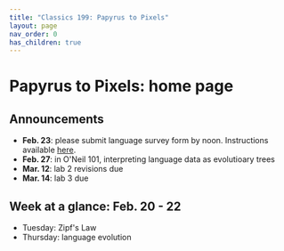 ```yaml
---
title: "Classics 199: Papyrus to Pixels"
layout: page
nav_order: 0
has_children: true
---
```



# Papyrus to Pixels: home page


## Announcements



- **Feb. 23**: please submit language survey form by noon. Instructions available [here](./labs/lab3/dataform/).
- **Feb. 27**: in O'Neil 101, interpreting language data as evolutioary trees
- **Mar. 12**: lab 2 revisions due
- **Mar. 14**: lab 3 due




## Week at a glance: Feb. 20 - 22

- Tuesday: Zipf's Law
- Thursday: language evolution